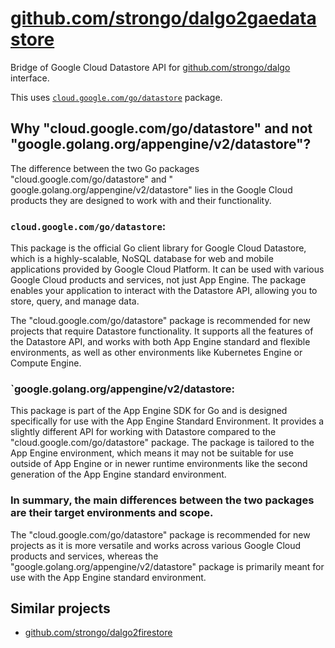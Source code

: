 # [github.com/strongo/dalgo2gaedatastore](https://github.com/strongo/dalgo2gaedatastore)

Bridge of Google Cloud Datastore API for [github.com/strongo/dalgo](https://github.com/strongo/dalgo) interface.

This uses [`cloud.google.com/go/datastore`](https://pkg.go.dev/cloud.google.com/go/datastore) package.

## Why "cloud.google.com/go/datastore" and not "google.golang.org/appengine/v2/datastore"?

The difference between the two Go packages "cloud.google.com/go/datastore" and "
google.golang.org/appengine/v2/datastore" lies in the Google Cloud products they are designed to work with and their
functionality.

### `cloud.google.com/go/datastore`:

This package is the official Go client library for Google Cloud Datastore, which is a highly-scalable, NoSQL database
for web and mobile applications provided by Google Cloud Platform. It can be used with various Google Cloud products and
services, not just App Engine. The package enables your application to interact with the Datastore API, allowing you to
store, query, and manage data.

The "cloud.google.com/go/datastore" package is recommended for new projects that require Datastore functionality. It
supports all the features of the Datastore API, and works with both App Engine standard and flexible environments, as
well as other environments like Kubernetes Engine or Compute Engine.

### `google.golang.org/appengine/v2/datastore:

This package is part of the App Engine SDK for Go and is designed specifically for use with the App Engine Standard
Environment. It provides a slightly different API for working with Datastore compared to the
"cloud.google.com/go/datastore" package. The package is tailored to the App Engine environment, which means it may not
be suitable for use outside of App Engine or in newer runtime environments like the second generation of the App Engine
standard environment.

### In summary, the main differences between the two packages are their target environments and scope.

The "cloud.google.com/go/datastore" package is recommended for new projects
as it is more versatile and works across various Google Cloud products and services,
whereas the "google.golang.org/appengine/v2/datastore" package is primarily meant
for use with the App Engine standard environment.

## Similar projects

* [github.com/strongo/dalgo2firestore](https://github.com/strongo/dalgo2firestore)